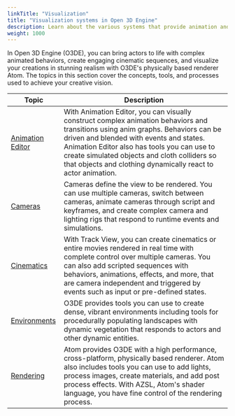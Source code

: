 ```yaml
---
linkTitle: "Visualization"
title: "Visualization systems in Open 3D Engine"
description: Learn about the various systems that provide animation and rendering in Open 3D Engine (O3DE).
weight: 1000
---
```


In Open 3D Engine (O3DE), you can bring actors to life with complex animated behaviors, create engaging cinematic sequences, and visualize your creations in stunning realism with O3DE's physically based renderer Atom. The topics in this section cover the concepts, tools, and processes used to achieve your creative vision.

| Topic | Description |
| - | - |
| [Animation Editor](./animation) | With Animation Editor, you can visually construct complex animation behaviors and transitions using anim graphs. Behaviors can be driven and blended with events and states. Animation Editor also has tools you can use to create simulated objects and cloth colliders so that objects and clothing dynamically react to actor animation. |
| [Cameras](./cameras) | Cameras define the view to be rendered. You can use multiple cameras, switch between cameras, animate cameras through script and keyframes, and create complex camera and lighting rigs that respond to runtime events and simulations. |
| [Cinematics](./cinematics) | With Track View, you can create cinematics or entire movies rendered in real time with complete control over multiple cameras. You can also add scripted sequences with behaviors, animations, effects, and more, that are camera independent and triggered by events such as input or pre-defined states. |
| [Environments](./environments) | O3DE provides tools you can use to create dense, vibrant environments including tools for procedurally populating landscapes with dynamic vegetation that responds to actors and other dynamic entities. |
| [Rendering](./rendering) | Atom provides O3DE with a high performance, cross-platform, physically based renderer. Atom also includes tools you can use to add lights, process images, create materials, and add post process effects. With AZSL, Atom's shader language, you have fine control of the rendering process. |